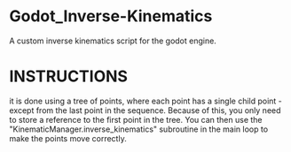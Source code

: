 # Godot_Inverse-Kinematics
A custom inverse kinematics script for the godot engine.

# INSTRUCTIONS 
it is done using a tree of points, where each point has a single child point - except from the last point in the sequence.
Because of this, you only need to store a reference to the first point in the tree.
You can then use the "KinematicManager.inverse_kinematics" subroutine in the main loop to make the points move correctly. 

